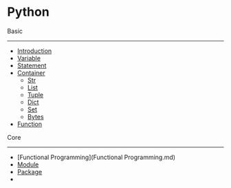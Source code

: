 # Python

Basic

---

- [Introduction](Introduction.md)
- [Variable](Variable.md)
- [Statement](Statement.md)
- [Container](Container.md)
  - [Str](Str.md)
  - [List](List.md)
  - [Tuple](Tuple.md)
  - [Dict](Dict.md)
  - [Set](Set.md)
  - [Bytes](Bytes.md)
- [Function](Function.md)



Core

---

- [Functional Programming](Functional Programming.md)
- [Module](Module.md)
- [Package](Package.md)
- 